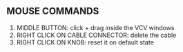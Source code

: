 ## MOUSE COMMANDS
1. MIDDLE BUTTON: click + drag inside the VCV windows
2. RIGHT CLICK ON CABLE CONNECTOR: delete the cable
3. RIGHT CLICK ON KNOB: reset it on default state
